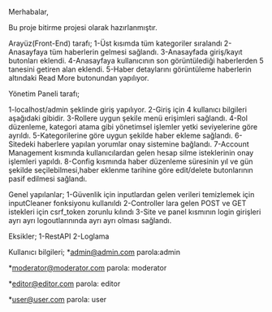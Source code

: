 Merhabalar,

Bu proje bitirme projesi olarak hazırlanmıştır.

Arayüz(Front-End) tarafı;
1-Üst kısımda tüm kategoriler sıralandı
2-Anasayfaya tüm haberlerin gelmesi sağlandı.
3-Anasayfada giriş/kayıt butonları eklendi.
4-Anasayfaya kullanıcının son görüntülediği haberlerden 5 tanesini getiren alan eklendi.
5-Haber detaylarını görüntüleme haberlerin altındaki Read More butonundan yapılıyor.


Yönetim Paneli tarafı;

1-localhost/admin şeklinde giriş yapılıyor.
2-Giriş için 4 kullanıcı bilgileri aşağıdaki gibidir.
3-Rollere uygun şekile menü erişimleri sağlandı.
4-Rol düzenleme, kategori atama gibi yönetimsel işlemler yetki seviyelerine göre ayrıldı.
5-Kategorilerine göre uygun şekilde haber ekleme sağlandı.
6-Sitedeki haberlere yapılan yorumlar onay sistemine bağlandı.
7-Account Management kısmında kullanıcılardan gelen hesap silme isteklerinin onay işlemleri yapıldı.
8-Config kısmında haber düzenleme süresinin yıl ve gün şekilde seçilebilmesi,haber eklenme tarihine göre edit/delete butonlarının pasif edilmesi sağlandı.

Genel yapılanlar;
1-Güvenlik için inputlardan gelen verileri temizlemek için inputCleaner fonksiyonu kullanıldı
2-Controller lara gelen POST ve GET istekleri için csrf_token zorunlu kılındı
3-Site ve panel kısmının login girişleri ayrı ayrı logoutlarınında ayrı ayrı olması sağlandı.

Eksikler;
1-RestAPI
2-Loglama

Kullanıcı bilgileri;
*admin@admin.com
parola:admin

*moderator@moderator.com
parola: moderator

*editor@editor.com
parola: editor

*user@user.com
parola: user
